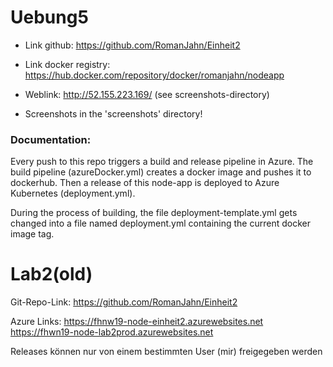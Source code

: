 # Uebung5

* Link github: https://github.com/RomanJahn/Einheit2

* Link docker registry: https://hub.docker.com/repository/docker/romanjahn/nodeapp

* Weblink: http://52.155.223.169/ (see screenshots-directory)

* Screenshots in the 'screenshots' directory!

### Documentation:
Every push to this repo triggers a build and release pipeline in Azure.
The build pipeline (azureDocker.yml) creates a docker image and pushes it to dockerhub.
Then a release of this node-app is deployed to Azure Kubernetes (deployment.yml).

During the process of building, the file deployment-template.yml gets changed into a file
named deployment.yml containing the current docker image tag.

# Lab2(old)
Git-Repo-Link:
https://github.com/RomanJahn/Einheit2

Azure Links:
https://fhnw19-node-einheit2.azurewebsites.net
https://fhwn19-node-lab2prod.azurewebsites.net


Releases können nur von einem bestimmten User (mir) freigegeben werden